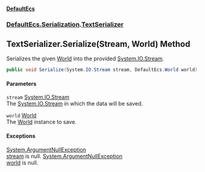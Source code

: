 #### [DefaultEcs](index.md 'index')
### [DefaultEcs.Serialization](index.md#DefaultEcs_Serialization 'DefaultEcs.Serialization').[TextSerializer](TextSerializer.md 'DefaultEcs.Serialization.TextSerializer')
## TextSerializer.Serialize(Stream, World) Method
Serializes the given [World](World.md 'DefaultEcs.World') into the provided [System.IO.Stream](https://docs.microsoft.com/en-us/dotnet/api/System.IO.Stream 'System.IO.Stream').  
```csharp
public void Serialize(System.IO.Stream stream, DefaultEcs.World world);
```
#### Parameters
<a name='DefaultEcs_Serialization_TextSerializer_Serialize(System_IO_Stream_DefaultEcs_World)_stream'></a>
`stream` [System.IO.Stream](https://docs.microsoft.com/en-us/dotnet/api/System.IO.Stream 'System.IO.Stream')  
The [System.IO.Stream](https://docs.microsoft.com/en-us/dotnet/api/System.IO.Stream 'System.IO.Stream') in which the data will be saved.
  
<a name='DefaultEcs_Serialization_TextSerializer_Serialize(System_IO_Stream_DefaultEcs_World)_world'></a>
`world` [World](World.md 'DefaultEcs.World')  
The [World](World.md 'DefaultEcs.World') instance to save.
  
#### Exceptions
[System.ArgumentNullException](https://docs.microsoft.com/en-us/dotnet/api/System.ArgumentNullException 'System.ArgumentNullException')  
[stream](TextSerializer_Serialize(Stream_World).md#DefaultEcs_Serialization_TextSerializer_Serialize(System_IO_Stream_DefaultEcs_World)_stream 'DefaultEcs.Serialization.TextSerializer.Serialize(System.IO.Stream, DefaultEcs.World).stream') is null.
[System.ArgumentNullException](https://docs.microsoft.com/en-us/dotnet/api/System.ArgumentNullException 'System.ArgumentNullException')  
[world](TextSerializer_Serialize(Stream_World).md#DefaultEcs_Serialization_TextSerializer_Serialize(System_IO_Stream_DefaultEcs_World)_world 'DefaultEcs.Serialization.TextSerializer.Serialize(System.IO.Stream, DefaultEcs.World).world') is null.
